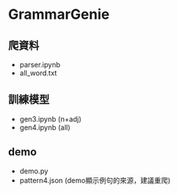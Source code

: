 # GrammarGenie
## 爬資料
- parser.ipynb
- all_word.txt
## 訓練模型
- gen3.ipynb (n+adj)
- gen4.ipynb (all)
## demo
- demo.py
- pattern4.json (demo顯示例句的來源，建議重爬)
